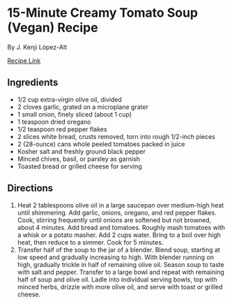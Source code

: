 # 15-Minute Creamy Tomato Soup (Vegan) Recipe

By J. Kenji López-Alt

[Recipe Link](https://www.seriouseats.com/15-minute-creamy-tomato-soup-vegan-recipe?print)

## Ingredients 

- 1/2 cup extra-virgin olive oil, divided
- 2 cloves garlic, grated on a microplane grater
- 1 small onion, finely sliced (about 1 cup)
- 1 teaspoon dried oregano
- 1/2 teaspoon red pepper flakes
- 2 slices white bread, crusts removed, torn into rough 1/2-inch pieces
- 2 (28-ounce) cans whole peeled tomatoes packed in juice
- Kosher salt and freshly ground black pepper
- Minced chives, basil, or parsley as garnish
- Toasted bread or grilled cheese for serving


## Directions
1. Heat 2 tablespoons olive oil in a large saucepan over medium-high heat until shimmering. Add garlic, onions, oregano, and red pepper flakes. Cook, stirring frequently until onions are softened but not browned, about 4 minutes. Add bread and tomatoes. Roughly mash tomatoes with a whisk or a potato masher. Add 2 cups water. Bring to a boil over high heat, then reduce to a simmer. Cook for 5 minutes.
2. Transfer half of the soup to the jar of a blender. Blend soup, starting at low speed and gradually increasing to high. With blender running on high, gradually trickle in half of remaining olive oil. Season soup to taste with salt and pepper. Transfer to a large bowl and repeat with remaining half of soup and olive oil. Ladle into individual serving bowls, top with minced herbs, drizzle with more olive oil, and serve with toast or grilled cheese.